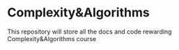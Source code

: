 # Complexity&Algorithms
This repository will store all the docs and code rewarding Complexity&amp;Algorithms course
